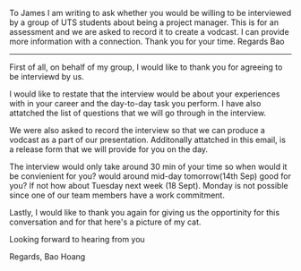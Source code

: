 To James
I am writing to ask whether you would be willing to be interviewed by a group of UTS students about being a project manager. This is for an assessment and we are asked to record it to create a vodcast. I can provide more information with a connection.
Thank you for your time.
Regards
Bao

---

First of all, on behalf of my group, I would like to thank you for agreeing to be interviewd by us.

I would like to restate that the interview would be about your experiences with in your career and the day-to-day task you perform. I have also attatched the list of questions that we will go through in the interview.

We were also asked to record the interview so that we can produce a vodcast as a part of our presentation.
Additonally attatched in this email, is a release form that we will provide for you on the day.

The interview would only take around 30 min of your time so when would it be convienient for you?
would around mid-day tomorrow(14th Sep) good for you? If not how about Tuesday next week (18 Sept).
Monday is not possible since one of our team members have a work commitment.

Lastly, I would like to thank you again for giving us the opportinity for this conversation and for that here's a picture of my cat.

Looking forward to hearing from you

Regards,
Bao Hoang

